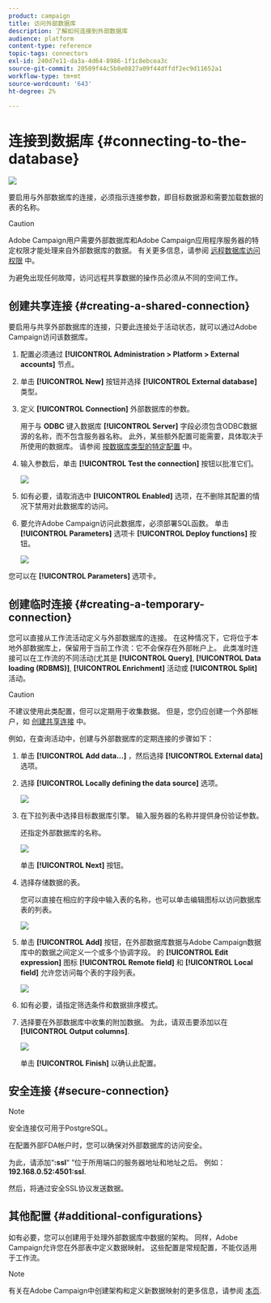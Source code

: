 ```yaml
---
product: campaign
title: 访问外部数据库
description: 了解如何连接到外部数据库
audience: platform
content-type: reference
topic-tags: connectors
exl-id: 240d7e11-da3a-4d64-8986-1f1c8ebcea3c
source-git-commit: 20509f44c5b8e0827a09f44dffdf2ec9d11652a1
workflow-type: tm+mt
source-wordcount: '643'
ht-degree: 2%

---
```


# 连接到数据库 {#connecting-to-the-database}

![](../../assets/v7-only.svg)

要启用与外部数据库的连接，必须指示连接参数，即目标数据源和需要加载数据的表的名称。

>[!CAUTION]
>
>Adobe Campaign用户需要外部数据库和Adobe Campaign应用程序服务器的特定权限才能处理来自外部数据库的数据。 有关更多信息，请参阅 [远程数据库访问权限](../../installation/using/remote-database-access-rights.md) 中。
>
>为避免出现任何故障，访问远程共享数据的操作员必须从不同的空间工作。

## 创建共享连接 {#creating-a-shared-connection}

要启用与共享外部数据库的连接，只要此连接处于活动状态，就可以通过Adobe Campaign访问该数据库。

1. 配置必须通过 **[!UICONTROL Administration > Platform > External accounts]** 节点。
1. 单击 **[!UICONTROL New]** 按钮并选择 **[!UICONTROL External database]** 类型。
1. 定义 **[!UICONTROL Connection]** 外部数据库的参数。

   用于与 **ODBC** 键入数据库 **[!UICONTROL Server]** 字段必须包含ODBC数据源的名称，而不包含服务器名称。 此外，某些额外配置可能需要，具体取决于所使用的数据库。 请参阅 [按数据库类型的特定配置](../../installation/using/configure-fda.md) 中。

1. 输入参数后，单击 **[!UICONTROL Test the connection]** 按钮以批准它们。

   ![](assets/wf-external-account-create.png)

1. 如有必要，请取消选中 **[!UICONTROL Enabled]** 选项，在不删除其配置的情况下禁用对此数据库的访问。
1. 要允许Adobe Campaign访问此数据库，必须部署SQL函数。 单击 **[!UICONTROL Parameters]** 选项卡 **[!UICONTROL Deploy functions]** 按钮。

   ![](assets/wf-external-account-functions.png)

您可以在 **[!UICONTROL Parameters]** 选项卡。

## 创建临时连接 {#creating-a-temporary-connection}

您可以直接从工作流活动定义与外部数据库的连接。 在这种情况下，它将位于本地外部数据库上，保留用于当前工作流：它不会保存在外部帐户上。 此类准时连接可以在工作流的不同活动(尤其是 **[!UICONTROL Query]**, **[!UICONTROL Data loading (RDBMS)]**, **[!UICONTROL Enrichment]** 活动或 **[!UICONTROL Split]** 活动。

>[!CAUTION]
>
>不建议使用此类配置，但可以定期用于收集数据。 但是，您仍应创建一个外部帐户，如 [创建共享连接](#creating-a-shared-connection) 中。

例如，在查询活动中，创建与外部数据库的定期连接的步骤如下：

1. 单击 **[!UICONTROL Add data...]** ，然后选择 **[!UICONTROL External data]** 选项。
1. 选择 **[!UICONTROL Locally defining the data source]** 选项。

   ![](assets/wf_add_data_local_external_data.png)

1. 在下拉列表中选择目标数据库引擎。 输入服务器的名称并提供身份验证参数。

   还指定外部数据库的名称。

   ![](assets/wf_add_data_local_external_data_param.png)

   单击 **[!UICONTROL Next]** 按钮。

1. 选择存储数据的表。

   您可以直接在相应的字段中输入表的名称，也可以单击编辑图标以访问数据库表的列表。

   ![](assets/wf_add_data_local_external_data_select_table.png)

1. 单击 **[!UICONTROL Add]** 按钮，在外部数据库数据与Adobe Campaign数据库中的数据之间定义一个或多个协调字段。 的 **[!UICONTROL Edit expression]** 图标 **[!UICONTROL Remote field]** 和 **[!UICONTROL Local field]** 允许您访问每个表的字段列表。

   ![](assets/wf_add_data_local_external_data_join.png)

1. 如有必要，请指定筛选条件和数据排序模式。
1. 选择要在外部数据库中收集的附加数据。 为此，请双击要添加以在 **[!UICONTROL Output columns]**.

   ![](assets/wf_add_data_local_external_data_select.png)

   单击 **[!UICONTROL Finish]** 以确认此配置。

## 安全连接 {#secure-connection}

>[!NOTE]
>
>安全连接仅可用于PostgreSQL。

在配置外部FDA帐户时，您可以确保对外部数据库的访问安全。

为此，请添加“**:ssl**“ ”位于所用端口的服务器地址和地址之后。 例如： **192.168.0.52:4501:ssl**.

然后，将通过安全SSL协议发送数据。

## 其他配置 {#additional-configurations}

如有必要，您可以创建用于处理外部数据库中数据的架构。 同样，Adobe Campaign允许您在外部表中定义数据映射。 这些配置是常规配置，不能仅适用于工作流。

>[!NOTE]
>
>有关在Adobe Campaign中创建架构和定义新数据映射的更多信息，请参阅 [本页](../../configuration/using/about-schema-edition.md).
